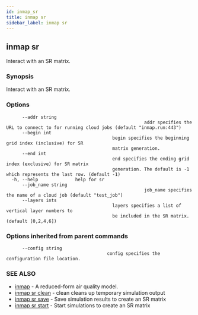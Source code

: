 ```yaml
---
id: inmap_sr
title: inmap sr
sidebar_label: inmap sr
---
```


## inmap sr

Interact with an SR matrix.

### Synopsis

Interact with an SR matrix.

### Options

```
      --addr string       
                          							addr specifies the URL to connect to for running cloud jobs (default "inmap.run:443")
      --begin int         
                                        begin specifies the beginning grid index (inclusive) for SR
                                        matrix generation.
      --end int           
                                        end specifies the ending grid index (exclusive) for SR matrix
                                        generation. The default is -1 which represents the last row. (default -1)
  -h, --help              help for sr
      --job_name string   
                          							job_name specifies the name of a cloud job (default "test_job")
      --layers ints       
                                        layers specifies a list of vertical layer numbers to
                                        be included in the SR matrix. (default [0,2,4,6])
```

### Options inherited from parent commands

```
      --config string   
                                      config specifies the configuration file location.
```

### SEE ALSO

* [inmap](./inmap)	 - A reduced-form air quality model.
* [inmap sr clean](./inmap_sr_clean)	 - clean cleans up temporary simulation output
* [inmap sr save](./inmap_sr_save)	 - Save simulation results to create an SR matrix
* [inmap sr start](./inmap_sr_start)	 - Start simulations to create an SR matrix
